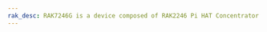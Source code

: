```yaml
---
rak_desc: RAK7246G is a device composed of RAK2246 Pi HAT Concentrator module and a Raspberry Pi Zero W. It has a built-in GPS module and a pre-installed radiator that guarantees stable thermal performance. 
---
```


<rk-redirect to="/Product-Categories/WisGate/RAK7246G/Overview/" />